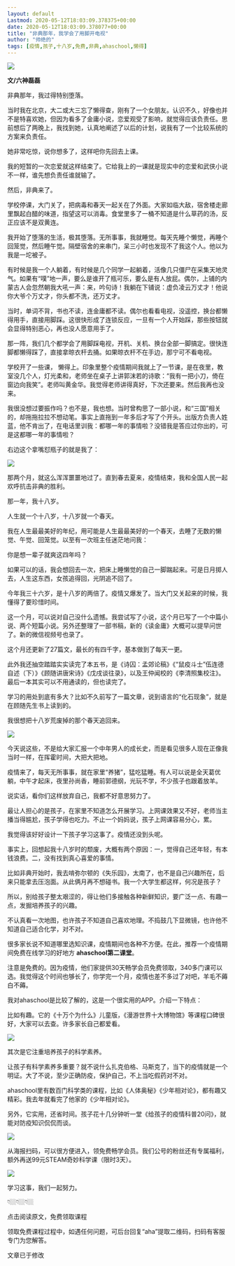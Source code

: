 ```yaml
---
layout: default
Lastmod: 2020-05-12T18:03:09.378375+00:00
date: 2020-05-12T18:03:09.378077+00:00
title: "​非典那年，我学会了用脚开电视"
author: "帅绝的"
tags: [疫情,孩子,十八岁,免费,非典,ahaschool,懒得]
---
```


![](https://images.weserv.nl/?url=https%3A//mmbiz.qpic.cn/mmbiz_jpg/EC7unEiaL8xpGXprZ4jnC0ALWlmXU7OC2Nr16Q0I9FtQr6wQ4gE9860diab7meTiahdu3JSrBM0ePJnvjtthO2laQ/640%3Fwx_fmt%3Djpeg)

**文/六神磊磊**

  

非典那年，我过得特别堕落。

  

当时我在北京，大二或大三忘了懒得查，刚有了一个女朋友。认识不久，好像也并不是特喜欢她，但因为看多了金庸小说，恋爱观受了影响，就觉得应该负责任。思前想后了两晚上，我找到她，认真地阐述了以后的计划，说我有了一个比较系统的方案来负责任。

  

她非常吃惊，说你想多了，这样吧你先回去上课。

  

我的短暂的一次恋爱就这样结束了。它给我上的一课就是现实中的恋爱和武侠小说不一样，谁先想负责任谁就输了。

  

然后，非典来了。

  

学校停课，大门关了，把病毒和春天一起关在了外面。大家如临大敌，宿舍楼走廊里飘起白醋的味道，指望这可以消毒。食堂里多了一桶不知道是什么草药的汤，反正应该不是双黄连。

  

我开始了堕落的生活，极其堕落。无所事事，我就睡觉。每天先睡个懒觉，再睡个回笼觉，然后睡午觉。隔壁宿舍的来串门，呆三小时也发现不了我这个人。他以为我是一坨被子。

  

有时候是我一个人躺着，有时候是几个同学一起躺着，活像几只僵尸在采集天地灵气。如果有“噗”地一声，要么是谁开了瓶可乐，要么是有人放屁。偶尔，上铺的内蒙古人会忽然朝我大吼一声：来，吟句诗！我躺在下铺说：虚负凌云万丈才！他说你大爷个万丈才，你头都不洗，还万丈才。

  

当时，单词不背，书也不读，连金庸都不读。偶尔也看看电视，没遥控，换台都懒得用手，直接用脚踩。这很快形成了连锁反应，一旦有一个人开始踩，那些按钮就会显得特别恶心，再也没人愿意用手了。

  

那一阵，我们几个都学会了用脚踩电视，开机、关机、换台全部一脚搞定。很快连脚都懒得踩了，直接拿晾衣杆去捅。如果晾衣杆不在手边，那宁可不看电视。

  

学校开了一些课， 懒得上。印象里整个疫情期间我就上了一节课，是在夜里，教室没几个人，灯光柔和，老师坐在桌子上讲郭沫若的诗歌：“我有一把小刀，倚在窗边向我笑”。老师叫黄金华。我觉得老师讲得真好，下次还要来。然后我再也没来。

  

我很没想过要振作吗？也不是，我也想。当时曾构思了一部小说，和“三国”相关的，却拖拖拉拉不想动笔。事实上直拖到一年多后才写了个开头。出版方负责人姓蓝，他不肯出了，在电话里训我：都哪一年的事情啦？没错我是答应过你出的，可是这都哪一年的事情啦？

  

右边这个拿嘴怼瓶子的就是我了：

  

![](https://images.weserv.nl/?url=https%3A//mmbiz.qpic.cn/mmbiz_jpg/EC7unEiaL8xpGXprZ4jnC0ALWlmXU7OC25jXkSU5kDcYCmr3aGFoDzCOmk1iahXnhKibqMlYbEwnOKPqkbWLwH2aQ/640%3Fwx_fmt%3Djpeg)

  

那两个月，就这么浑浑噩噩地过了。直到春去夏来，疫情结束，我和全国人民一起欢呼抗击非典的胜利。

  

那一年，我十八岁。

  

人生就一个十八岁，十八岁就一个春天。

  

我在人生最最美好的年纪，用可能是人生最最美好的一个春天，去睡了无数的懒觉、午觉、回笼觉。以至有一次班主任迷茫地问我：

  

你是想一辈子就爽这四年吗？

  

如果可以的话，我会想回去一次，把床上睡懒觉的自己一脚踹起来。可是日月掷人去，人生这东西，女孩追得回，光阴追不回了。

  

今年我三十六岁，是十八岁的两倍了。疫情又爆发了。当大门又关起来的时候，我懂得了要珍惜时间。

  

这一个月，可以说对自己没什么遗憾。我尝试写了小说，这个月已写了一个中篇小说、两个短篇小说。另外还整理了一部书稿，新的《读金庸》大概可以提早问世了。新的微信视频号也录了。

  

这个月还更新了27篇文，最长的有四千字，基本做到了每天一更。

  

此外我还抽空踏踏实实读完了本五书，是《诗囚：孟郊论稿》《“鼠疫斗士”伍连德自述（下）》《顾随讲唐宋诗》《戊戌谈往录》，以及王仲闻校的《李清照集校注》。最后一本其实可以不用通读的，但也读完了。

  

学习的用处到底有多大？比如不久前写了一篇文章，说到语言的“化石现象”，就是在顾随先生书上读到的。

  

我很想把十八岁荒废掉的那个春天追回来。

  

![](https://images.weserv.nl/?url=https%3A//mmbiz.qpic.cn/mmbiz_png/EC7unEiaL8xoaWTkft12nicg0ictQYeCumlxkxicCtEt8RtZsWmRdexA907vLdaMibmFZxjP0IqhfuwK2faSaZjMqBw/640%3Fwx_fmt%3Dpng)

  

今天说这些，不是给大家汇报一个中年男人的成长史，而是看见很多人现在正像我当时一样，在挥霍时间，大把大把地。

  

疫情来了，每天无所事事，就在家里“养猪”，猛吃猛睡。有人可以说是全天葛优躺，中午才起床，夜里孙尚香，睡前郭德纲，光玩不学，不少孩子也跟着放羊。

  

说实话，看你们这样放弃自己，我都不好意思努力了。

  

最让人担心的是孩子，在家里不知道怎么开展学习。上网课效果又不好，老师当主播当得尴尬，孩子学得也吃力。不止一个妈妈说，孩子上网课容易分心，累。

  

我觉得该好好设计一下孩子学习这事了。疫情还没到头呢。

  

事实上，回想起我十八岁时的颓废，大概有两个原因：一，觉得自己还年轻，有本钱浪费。二，没有找到真心喜爱的事情。

  

比如非典开始时，我去啃弥尔顿的《失乐园》，太南了，也不是自己兴趣所在，后来只能拿去压泡面。从此俩月再不想碰书。我一个大学生都这样，何况是孩子？

  

所以，别给孩子整太艰涩的，得让他们多接触各种新鲜知识，要广泛一点、有趣一点，发掘培养孩子的兴趣。

  

不认真看一次地图，也许孩子不知道自己喜欢地理。不捣鼓几下显微镜，也许他不知道自己适合化学，对不对。

  

很多家长说不知道哪里选知识课，疫情期间也各种不方便。在此，推荐一个疫情期间免费在线学习的好地方 **ahaschool第二课堂**。

  

注意是免费的。因为疫情，他们家提供30天畅学会员免费领取，340多门课可以选。我觉得这个时间也够长了，你学完一个月，疫情也差不多过了对吧，羊毛不薅白不薅。

  

我对ahaschool是比较了解的，这是一个很实用的APP。介绍一下特点：

  

比如有趣。它的《十万个为什么》儿童版，《漫游世界十大博物馆》等课程口碑很好，大家可以去查。许多家长自己都爱看。

![](https://images.weserv.nl/?url=https%3A//mmbiz.qpic.cn/mmbiz_gif/EC7unEiaL8xoaWTkft12nicg0ictQYeCumlD6JLzETf9udYVG6icFLicU0XntOL2V7L6m12hKXvY2Ame5RVaORwIicLg/640%3Fwx_fmt%3Dgif)

  

其次是它注重培养孩子的科学素养。  

  

让孩子有科学素养多重要？就不说什么扎克伯格、马斯克了，当下的疫情就是一个明证。大了不说，至少正确防疫，保护自己，不上当吃假药对不对。

  

ahaschool里有数百门科学类的课程，比如《人体奥秘》《少年相对论》，都有趣又精彩。我去年就看完了他家的《少年相对论》。

  

另外，它实用，还省时间。孩子花十几分钟听一堂《给孩子的疫情科普20问》，就能对防疫知识侃侃而谈。

  

![](https://images.weserv.nl/?url=https%3A//mmbiz.qpic.cn/mmbiz_gif/EC7unEiaL8xoaWTkft12nicg0ictQYeCumlR4Dtqg218tMb2VEozmtqt3ia2zUwzHbWHcZrOGPJUmbGKC1IDAgUNDQ/640%3Fwx_fmt%3Dgif)

  

从海报扫码，可以很方便进入，领免费畅学会员。我们公号的粉丝还有专属福利，额外再送99元STEAM奇妙科学课（限时3天）。

  

![](https://images.weserv.nl/?url=https%3A//mmbiz.qpic.cn/mmbiz_png/EC7unEiaL8xoaWTkft12nicg0ictQYeCuml9zzicZN7x4EAp8SdLUQPnibibiaTk7icnoBucQfvBFuG3mWvjPl5MnYia1Vg/640%3Fwx_fmt%3Dpng)

学习这事，我们一起努力。

  

👇🏼👇🏼👇🏼

点击阅读原文，免费领取课程

  

领取免费课程过程中，如遇任何问题，可后台回复“aha”提取二维码，扫码有客服专门为您解答。

文章已于修改

